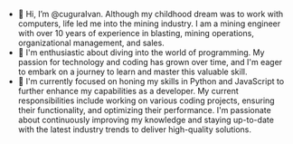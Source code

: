 - 👋 Hi, I’m @cuguraIvan. 
Although my childhood dream was to work with computers, life led me into the mining industry. I am a mining engineer with over 10 years of experience in blasting, mining operations, organizational management, and sales.
- 👀 I'm enthusiastic about diving into the world of programming. My passion for technology and coding has grown over time, and I'm eager to embark on a journey to learn and master this valuable skill.
- 🌱 I'm currently focused on honing my skills in Python and JavaScript to further enhance my capabilities as a developer. My current responsibilities include working on various coding projects, ensuring their functionality, and optimizing their performance. I'm passionate about continuously improving my knowledge and staying up-to-date with the latest industry trends to deliver high-quality solutions.


<!---
- 💞️ I’m looking to collaborate on ...
- 📫 How to reach me ...
cuguraIvan/cuguraIvan is a ✨ special ✨ repository because its `README.md` (this file) appears on your GitHub profile.
You can click the Preview link to take a look at your changes.
--->
